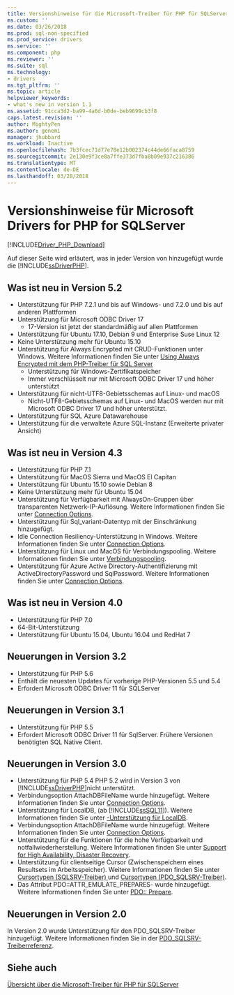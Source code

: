 ```yaml
---
title: Versionshinweise für die Microsoft-Treiber für PHP für SQLServer | Microsoft Docs
ms.custom: ''
ms.date: 03/26/2018
ms.prod: sql-non-specified
ms.prod_service: drivers
ms.service: ''
ms.component: php
ms.reviewer: ''
ms.suite: sql
ms.technology:
- drivers
ms.tgt_pltfrm: ''
ms.topic: article
helpviewer_keywords:
- what's new in version 1.1
ms.assetid: 91cca3d2-ba99-4a6d-b0de-beb9699cb3f8
caps.latest.revision: ''
author: MightyPen
ms.author: genemi
manager: jhubbard
ms.workload: Inactive
ms.openlocfilehash: 7b3fcec71d77e78e12b002374c44de66faca8759
ms.sourcegitcommit: 2e130e9f3ce8a7ffe373d7fba8b09e937c216386
ms.translationtype: MT
ms.contentlocale: de-DE
ms.lasthandoff: 03/28/2018
---
```

# <a name="release-notes-for-the-microsoft-drivers-for-php-for-sql-server"></a>Versionshinweise für Microsoft Drivers for PHP for SQLServer
[!INCLUDE[Driver_PHP_Download](../../includes/driver_php_download.md)]

Auf dieser Seite wird erläutert, was in jeder Version von hinzugefügt wurde die [!INCLUDE[ssDriverPHP](../../includes/ssdriverphp_md.md)].  

## <a name="whats-new-in-version-52"></a>Was ist neu in Version 5.2

- Unterstützung für PHP 7.2.1 und bis auf Windows- und 7.2.0 und bis auf anderen Plattformen
- Unterstützung für Microsoft ODBC Driver 17
  - 17-Version ist jetzt der standardmäßig auf allen Plattformen
- Unterstützung für Ubuntu 17.10, Debian 9 und Enterprise Suse Linux 12
- Keine Unterstützung mehr für Ubuntu 15.10
- Unterstützung für Always Encrypted mit CRUD-Funktionen unter Windows. Weitere Informationen finden Sie unter [Using Always Encrypted mit dem PHP-Treiber für SQL Server](../../connect/php/using-always-encrypted-php-drivers.md)
  - Unterstützung für Windows-Zertifikatspeicher
  - Immer verschlüsselt nur mit Microsoft ODBC Driver 17 und höher unterstützt
- Unterstützung für nicht-UTF8-Gebietsschemas auf Linux- und macOS
  - Nicht-UTF8-Gebietsschemas auf Linux- und MacOS werden nur mit Microsoft ODBC Driver 17 und höher unterstützt.
- Unterstützung für SQL Azure Datawarehouse
- Unterstützung für die verwaltete Azure SQL-Instanz (Erweiterte privater Ansicht)


## <a name="whats-new-in-version-43"></a>Was ist neu in Version 4.3

- Unterstützung für PHP 7.1
- Unterstützung für MacOS Sierra und MacOS El Capitan
- Unterstützung für Ubuntu 15.10 sowie Debian 8
- Keine Unterstützung mehr für Ubuntu 15.04
- Unterstützung für Verfügbarkeit mit AlwaysOn-Gruppen über transparenten Netzwerk-IP-Auflösung. Weitere Informationen finden Sie unter [Connection Options](../../connect/php/connection-options.md).
- Unterstützung für Sql_variant-Datentyp mit der Einschränkung hinzugefügt.
- Idle Connection Resiliency-Unterstützung in Windows. Weitere Informationen finden Sie unter [Connection Options](../../connect/php/connection-options.md).
- Unterstützung für Linux und MacOS für Verbindungspooling. Weitere Informationen finden Sie unter [Verbindungspooling](../../connect/php/connection-pooling-microsoft-drivers-for-php-for-sql-server.md).
- Unterstützung für Azure Active Directory-Authentifizierung mit ActiveDirectoryPassword und SqlPassword. Weitere Informationen finden Sie unter [Connection Options](../../connect/php/connection-options.md).

## <a name="whats-new-in-version-40"></a>Was ist neu in Version 4.0

- Unterstützung für PHP 7.0  
- 64-Bit-Unterstützung
- Unterstützung für Ubuntu 15.04, Ubuntu 16.04 und RedHat 7

## <a name="whats-new-in-version-32"></a>Neuerungen in Version 3.2

- Unterstützung für PHP 5.6   
- Enthält die neuesten Updates für vorherige PHP-Versionen 5.5 und 5.4   
- Erfordert Microsoft ODBC Driver 11 für SQLServer  

## <a name="whats-new-in-version-31"></a>Neuerungen in Version 3.1

- Unterstützung für PHP 5.5  
- Erfordert Microsoft ODBC Driver 11 für SqlServer. Frühere Versionen benötigten SQL Native Client.  

## <a name="whats-new-in-version-30"></a>Neuerungen in Version 3.0  

- Unterstützung für PHP 5.4  PHP 5.2 wird in Version 3 von [!INCLUDE[ssDriverPHP](../../includes/ssdriverphp_md.md)]nicht unterstützt.  
- Verbindungsoption AttachDBFileName wurde hinzugefügt. Weitere Informationen finden Sie unter [Connection Options](../../connect/php/connection-options.md).  
- Unterstützung für LocalDB, (ab [!INCLUDE[ssSQL11](../../includes/sssql11_md.md)]). Weitere Informationen finden Sie unter [-Unterstützung für LocalDB](../../connect/php/php-driver-for-sql-server-support-for-localdb.md).
- Verbindungsoption AttachDBFileName wurde hinzugefügt. Weitere Informationen finden Sie unter [Connection Options](../../connect/php/connection-options.md).  
- Unterstützung für die Funktionen für die hohe Verfügbarkeit und notfallwiederherstellung. Weitere Informationen finden Sie unter [Support for High Availability, Disaster Recovery](../../connect/php/php-driver-for-sql-server-support-for-high-availability-disaster-recovery.md).
- Unterstützung für clientseitige Cursor (Zwischenspeichern eines Resultsets im Arbeitsspeicher). Weitere Informationen finden Sie unter [Cursortypen &#40;SQLSRV-Treiber&#41; ](../../connect/php/cursor-types-sqlsrv-driver.md) und [Cursortypen &#40;PDO_SQLSRV-Treiber&#41;](../../connect/php/cursor-types-pdo-sqlsrv-driver.md).
- Das Attribut PDO::ATTR_EMULATE_PREPARES- wurde hinzugefügt. Weitere Informationen finden Sie unter [PDO:: Prepare](../../connect/php/pdo-prepare.md).  

## <a name="whats-new-in-version-20"></a>Neuerungen in Version 2.0  
In Version 2.0 wurde Unterstützung für den PDO_SQLSRV-Treiber hinzugefügt. Weitere Informationen finden Sie in der [PDO_SQLSRV-Treiberreferenz](../../connect/php/pdo-sqlsrv-driver-reference.md).  

## <a name="see-also"></a>Siehe auch  
[Übersicht über die Microsoft-Treiber für PHP für SQLServer](../../connect/php/overview-of-the-php-sql-driver.md)

